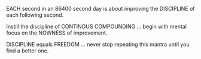 EACH second in an 86400 second day is about improving the DISCIPLINE of each following second.

Instill the discipline of CONTINOUS COMPOUNDING ... begin with mental focus on the NOWNESS of improvement.

DISCIPLINE equals FREEDOM ... never stop repeating this mantra until you find a better one.
